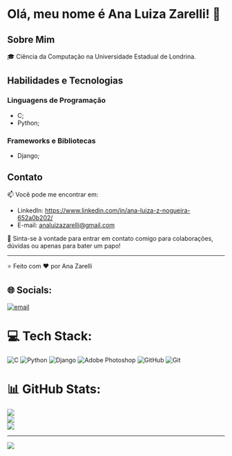 # Olá, meu nome é Ana Luiza Zarelli! 👋

## Sobre Mim

🎓 Ciência da Computação na Universidade Estadual de Londrina.

## Habilidades e Tecnologias

### Linguagens de Programação
- C;
- Python;

### Frameworks e Bibliotecas
- Django;
  
## Contato

📫 Você pode me encontrar em:

- LinkedIn: https://www.linkedin.com/in/ana-luiza-z-nogueira-652a0b202/
- E-mail: analuizazarelli@gmail.com

💬 Sinta-se à vontade para entrar em contato comigo para colaborações, dúvidas ou apenas para bater um papo!

---

⭐️ Feito com ❤️ por Ana Zarelli

## 🌐 Socials:
[![email](https://img.shields.io/badge/Email-D14836?logo=gmail&logoColor=white)](mailto:analuizazarelli@gmail.com) 

# 💻 Tech Stack:
![C](https://img.shields.io/badge/c-%2300599C.svg?style=for-the-badge&logo=c&logoColor=white) ![Python](https://img.shields.io/badge/python-3670A0?style=for-the-badge&logo=python&logoColor=ffdd54) ![Django](https://img.shields.io/badge/django-%23092E20.svg?style=for-the-badge&logo=django&logoColor=white) ![Adobe Photoshop](https://img.shields.io/badge/adobe%20photoshop-%2331A8FF.svg?style=for-the-badge&logo=adobe%20photoshop&logoColor=white) ![GitHub](https://img.shields.io/badge/github-%23121011.svg?style=for-the-badge&logo=github&logoColor=white) ![Git](https://img.shields.io/badge/git-%23F05033.svg?style=for-the-badge&logo=git&logoColor=white)
# 📊 GitHub Stats:
![](https://github-readme-stats.vercel.app/api?username=luizazarelli&theme=date_night&hide_border=true&include_all_commits=true&count_private=true)<br/>
![](https://nirzak-streak-stats.vercel.app/?user=luizazarelli&theme=date_night&hide_border=true)<br/>
![](https://github-readme-stats.vercel.app/api/top-langs/?username=luizazarelli&theme=date_night&hide_border=true&include_all_commits=true&count_private=true&layout=compact)

---
[![](https://visitcount.itsvg.in/api?id=luizazarelli&icon=2&color=5)](https://visitcount.itsvg.in)

<!-- Proudly created with GPRM ( https://gprm.itsvg.in ) -->

